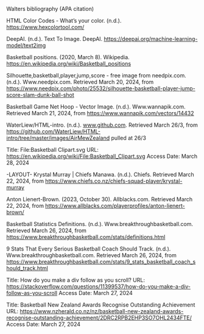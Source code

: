 Walters bibliography (APA citation)

HTML Color Codes - What’s your color. (n.d.). https://www.hexcolortool.com/

DeepAI. (n.d.). Text To Image. DeepAI. https://deepai.org/machine-learning-model/text2img

Basketball positions. (2020, March 8). Wikipedia. https://en.wikipedia.org/wiki/Basketball_positions

Silhouette,basketball,player,jump,score - free image from needpix.com. (n.d.). Www.needpix.com. Retrieved March 20, 2024, from https://www.needpix.com/photo/25532/silhouette-basketball-player-jump-score-slam-dunk-ball-shot

Basketball Game Net Hoop - Vector Image. (n.d.). Www.wannapik.com. Retrieved March 21, 2024, from https://www.wannapik.com/vectors/14432

WaterLiew/HTML-intro. (n.d.). www.github.com. Retrieved March 26/3, from https://github.com/WaterLiew/HTML-intro/tree/master/images/AirMewZealand pulled at 26/3

Title: File:Basketball Clipart.svg
URL: https://en.wikipedia.org/wiki/File:Basketball_Clipart.svg
Access Date: March 28, 2024

-LAYOUT-
Krystal Murray | Chiefs Manawa. (n.d.). Chiefs. Retrieved March 22, 2024, from https://www.chiefs.co.nz/chiefs-squad-player/krystal-murray


Anton Lienert-Brown. (2023, October 30). Allblacks.com. Retrieved March 22, 2024, from https://www.allblacks.com/playerprofiles/anton-lienert-brown/

Basketball Statistics Definitions. (n.d.). Www.breakthroughbasketball.com. Retrieved March 26, 2024, from https://www.breakthroughbasketball.com/stats/definitions.html

9 Stats That Every Serious Basketball Coach Should Track. (n.d.). Www.breakthroughbasketball.com. Retrieved March 26, 2024, from https://www.breakthroughbasketball.com/stats/9_stats_basketball_coach_should_track.html

Title: How do you make a div follow as you scroll?
URL: https://stackoverflow.com/questions/11399537/how-do-you-make-a-div-follow-as-you-scroll
Access Date: March 27, 2024

Title: Basketball New Zealand Awards Recognise Outstanding Achievement
URL: https://www.nzherald.co.nz/nz/basketball-new-zealand-awards-recognise-outstanding-achievement/2DRC2RPB2EHP3SO7OHL2434FTE/
Access Date: March 27, 2024